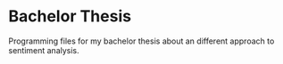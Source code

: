 # Bachelor Thesis
Programming files for my bachelor thesis about an different approach to sentiment analysis.
